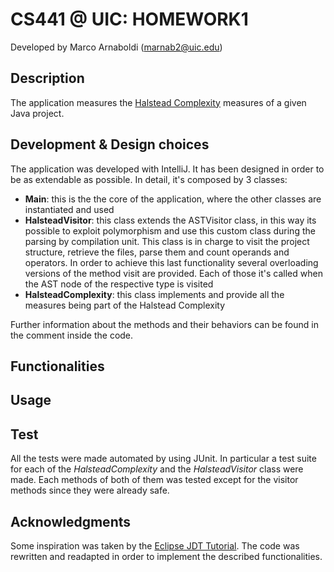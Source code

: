 CS441 @ UIC: HOMEWORK1
====================
Developed by Marco Arnaboldi (marnab2@uic.edu)

Description
--------------------
The application measures the [Halstead Complexity](https://en.wikipedia.org/wiki/Halstead_complexity_measures) measures of a given Java project.

Development & Design choices
-----------------
The application was developed with IntelliJ. It has been designed in order to be as extendable as possible.
In detail, it's composed by 3 classes:

+ **Main**: this is the the core of the application, where the other classes are instantiated and used
+ **HalsteadVisitor**: this class extends the ASTVisitor class, in this way its possible to exploit polymorphism and use this custom class during the parsing by compilation unit. This class is in charge to visit the project structure, retrieve the files, parse them and count operands and operators. In order to achieve this last functionality several overloading versions of the method visit are provided. Each of those it's called when the AST node of the respective type is visited 
+ **HalsteadComplexity**: this class implements and provide all the measures being part of the Halstead Complexity 

Further information about the methods and their behaviors can be found in the comment inside the code.

Functionalities
----------------

Usage
----------------

Test
----------------
All the tests were made automated by using JUnit. In particular a test suite for each of the *HalsteadComplexity* and the *HalsteadVisitor* class were made. Each methods of both of them was tested except for the visitor methods since they were already safe.


Acknowledgments
---------------
Some inspiration was taken by the [Eclipse JDT Tutorial](http://www.programcreek.com/2011/01/best-java-development-tooling-jdt-and-astparser-tutorials/). The code was rewritten and readapted in order to implement the described functionalities.